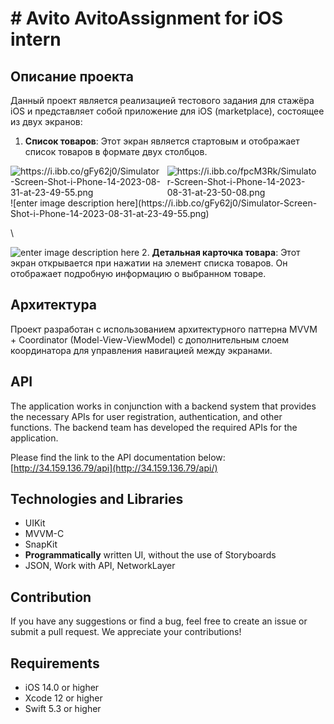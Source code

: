 
# # Avito AvitoAssignment for iOS intern
## Описание проекта

Данный проект является реализацией тестового задания для стажёра iOS и представляет собой приложение для iOS (marketplace), состоящее из двух экранов:

1.  **Список товаров**: Этот экран является стартовым и отображает список товаров в формате двух столбцов. 
<div style="display: flex; flex-direction: row;">  <img src="https://i.ibb.co/gFy62j0/Simulator-Screen-Shot-i-Phone-14-2023-08-31-at-23-49-55.png" alt="https://i.ibb.co/gFy62j0/Simulator-Screen-Shot-i-Phone-14-2023-08-31-at-23-49-55.png" style="margin-right: 10px;"> <img src="https://i.ibb.co/fpcM3Rk/Simulator-Screen-Shot-i-Phone-14-2023-08-31-at-23-50-08.png" alt="https://i.ibb.co/fpcM3Rk/Simulator-Screen-Shot-i-Phone-14-2023-08-31-at-23-50-08.png" style="margin-right: 10px;">  </div>    ![enter image description here](https://i.ibb.co/gFy62j0/Simulator-Screen-Shot-i-Phone-14-2023-08-31-at-23-49-55.png)

\

![enter image description here](https://i.ibb.co/fpcM3Rk/Simulator-Screen-Shot-i-Phone-14-2023-08-31-at-23-50-08.png)
2.  **Детальная карточка товара**: Этот экран открывается при нажатии на элемент списка товаров. Он отображает подробную информацию о выбранном товаре.

## Архитектура

Проект разработан с использованием архитектурного паттерна MVVM + Сoordinator (Model-View-ViewModel) с дополнительным слоем координатора для управления навигацией между экранами.

##  API
The application works in conjunction with a backend system that provides the necessary APIs for user registration, authentication, and other functions. The backend team has developed the required APIs for the application.

Please find the link to the API documentation below: [http://34.159.136.79/api](http://34.159.136.79/api/)


## Technologies and Libraries
- UIKit
- MVVM-C
- SnapKit
-  **Programmatically**  written UI, without the use of Storyboards
- JSON, Work with API, NetworkLayer
## Contribution

If you have any suggestions or find a bug, feel free to create an issue or submit a pull request. We appreciate your contributions!

## Requirements
-   iOS 14.0 or higher
-   Xcode 12 or higher
-   Swift 5.3 or higher

